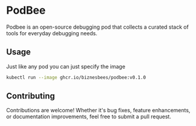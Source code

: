 # PodBee

Podbee is an open-source debugging pod that collects a curated stack of tools for everyday debugging needs.

## Usage

Just like any pod you can just specify the image

```bash
kubectl run --image ghcr.io/biznesbees/podbee:v0.1.0
```

## Contributing

Contributions are welcome! Whether it's bug fixes, feature enhancements, or documentation improvements, feel free to submit a pull request.
